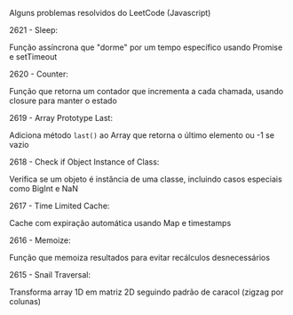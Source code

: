 Alguns problemas resolvidos do LeetCode (Javascript)

2621 - Sleep:

Função assíncrona que "dorme" por um tempo específico usando Promise e setTimeout

2620 - Counter:

Função que retorna um contador que incrementa a cada chamada, usando closure para manter o estado

2619 - Array Prototype Last:

Adiciona método `last()` ao Array que retorna o último elemento ou -1 se vazio

2618 - Check if Object Instance of Class:

Verifica se um objeto é instância de uma classe, incluindo casos especiais como BigInt e NaN

2617 - Time Limited Cache:

Cache com expiração automática usando Map e timestamps

2616 - Memoize:

Função que memoiza resultados para evitar recálculos desnecessários

2615 - Snail Traversal:

Transforma array 1D em matriz 2D seguindo padrão de caracol (zigzag por colunas)

